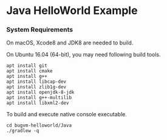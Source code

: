# Java HelloWorld Example

### System Requirements

On macOS, Xcode8 and JDK8 are needed to build.

On Ubuntu 16.04 (64-bit), you may need following build tools.

 ```
 apt install git
 apt install cmake
 apt install g++
 apt install libcap-dev
 apt install zlib1g-dev
 apt install openjdk-8-jdk
 apt install g++-multilib
 apt install libxml2-dev
 ```





To build and execute native console executable.

```
cd bugvm-helloworld/Java
./gradlew -q
```
